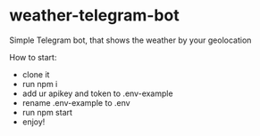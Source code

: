 # weather-telegram-bot

Simple Telegram bot, that shows the weather by your geolocation

How to start:
- clone it
- run npm i
- add ur apikey and token to .env-example
- rename .env-example to .env
- run npm start
- enjoy!
